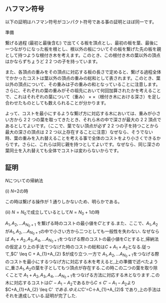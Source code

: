 <!-- 
Ctrl + K の後に V

ABC252
-->
<!--
<script type="text/javascript" async src="https://cdnjs.cloudflare.com/ajax/libs/mathjax/2.7.7/MathJax.js?config=TeX-MML-AM_CHTML">
</script>
<script type="text/x-mathjax-config">
 MathJax.Hub.Config({
 tex2jax: {
 inlineMath: [['$', '$'] ],
 displayMath: [ ['$$','$$'], ["\\[","\\]"] ]
 }
 });
</script>
-->
## ハフマン符号　

以下の証明はハフマン符号がコンパクト符号である事の証明とほぼ同一です。

準備

繋げる過程 (最初と最後含む) で出てくる板を頂点とし、最初の板を葉、最後に一つながりになった板を根とし、根以外の板についてその板を繋げた先の板を親として持つような根付き木を考えます。このとき、この根付き木の葉以外の頂点はかならずちょうど 
2
2 つの子を持っています。

また、各頂点の重みをその頂点に対応する板の長さで定めると、繋げる過程全体でかかったコストは葉以外の頂点の重みの総和として表されます。このとき、葉以外の頂点について、その重みは子の重みの和となっていることに注意します。さらに、それぞれの葉の重みがその祖先において何回加算されたかを考えることで、これはそれぞれの葉について（重み）
×
×（根付き木における深さ）を足し合わせたものとしても数えられることが分かります。

よって、コストを最小にするような繋げ方に対応する木においては、重みが小さい方から 
2
2 つの葉を取ってきたとき、それら木の中で深さが最大の 
2
2 頂点であるとしてよいです。（ここで、葉でない頂点が必ず 
2
2 つの子を持つことから最大の深さの頂点は 
2
2 つ以上存在することに注意）なぜなら、そうでない時、葉の重みを入れ替えることを考える事で全体のコストをより小さくできるからです。さらに、これらは同じ親を持つとしてよいです。なぜなら、同じ深さの葉同士を入れ替えても全体でコストは変わらないからです。

## 証明
$N$についての帰納法

(i) $N$=2の時

この時は繋げる操作が 1 通りしかないため、明らかである。

(ii) $N=N_{0}$で成立しているとして$N=N_{0}+1$の時

$A_{1},A_{2},...A_{N_{0}+1}$ を繋げる時のコストの最小値を$C'$とする.また、ここで、$A_{1},A_{2}$が$A_{1},A_{2},...A_{N_{0}+1}$の中で小さい方から二つとしても一般性を失わない.
なぜならば
$A_{1}+A_{2},A_{3},A_{4},...A_{N_{0}+1}$をつなげる際のコストの最小値を$C$とすると,帰納法の仮定より上の手法でつなげた時のコストの総和は$C + A_{1}+A_{2}$となる.従って,$C' \leq C +  A_{1}+A_{2} $が成り立つ.一方で $A_{1},A_{2},...A_{N_{0}+1}$をつなげる際のコストを最小にするつなげ方に対応する木を考えると,上の準備で述べたように,重さ$A_{1},A_{2}$の葉を子としてもつ頂点が存在する.この時この二つの葉を取り除くことで
$A_{1}+A_{2},A_{3},A_{4},...A_{N_{0}+1}$をつなげる方法に対応する木となります.この木に対応するコストは$C' - A_{1}-A_{2}$であるから$C \leq C' - A_{1}-A_{2}$より$C+A_{1}+A_{2} \leq C' $である.ゆえに$C'=C＋A_{1}+A_{2}$ であり,上の手法はそれを達成している.証明が完了した.